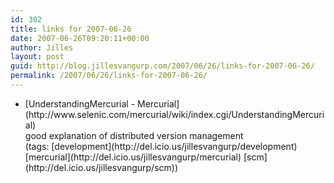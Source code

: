 ```yaml
---
id: 302
title: links for 2007-06-26
date: 2007-06-26T09:20:11+00:00
author: Jilles
layout: post
guid: http://blog.jillesvangurp.com/2007/06/26/links-for-2007-06-26/
permalink: /2007/06/26/links-for-2007-06-26/
---
```

<ul class="delicious">
	<li>
		<div class="delicious-link">[UnderstandingMercurial - Mercurial](http://www.selenic.com/mercurial/wiki/index.cgi/UnderstandingMercurial)</div>
		<div class="delicious-extended">good explanation of distributed version management</div>
		<div class="delicious-tags">(tags: [development](http://del.icio.us/jillesvangurp/development) [mercurial](http://del.icio.us/jillesvangurp/mercurial) [scm](http://del.icio.us/jillesvangurp/scm))</div>
	</li>
</ul>
